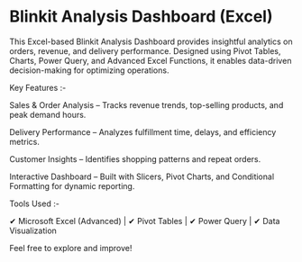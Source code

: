  # Blinkit Analysis Dashboard (Excel)
 
This Excel-based Blinkit Analysis Dashboard provides insightful analytics on orders, revenue, and delivery performance. Designed using Pivot Tables, Charts, Power Query, and Advanced Excel Functions, it enables data-driven decision-making for optimizing operations.

 Key Features :-

 Sales & Order Analysis – Tracks revenue trends, top-selling products, and peak demand hours.

 Delivery Performance – Analyzes fulfillment time, delays, and efficiency metrics.

 Customer Insights – Identifies shopping patterns and repeat orders.

 Interactive Dashboard – Built with Slicers, Pivot Charts, and Conditional Formatting for dynamic reporting.

 Tools Used :-

✔ Microsoft Excel (Advanced) | ✔ Pivot Tables | ✔ Power Query | ✔ Data Visualization


 Feel free to explore and improve! 
